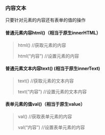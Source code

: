 ### 内容文本

只要针对元素的内容还有表单的值的操作

#### 普通元素内容html()（相当于原生innerHTML）

> html()  //获取元素的内容
>
> html(“内容”)   //设置元素的内容

#### 普通元素文本内容text() (相当于原生innerText)

> text()  //获取元素的文本内容
>
> text(“内容”)  //设置元素的文本内容

#### 表单元素的值val()（相当于原生value）

> val()  //获取表单元素的内容
>
> val(“内容”)   //设置表单元素的内容



